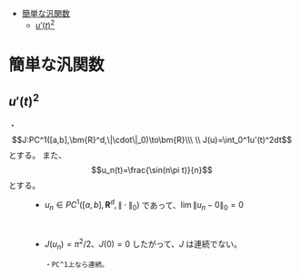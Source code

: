

- [簡単な汎関数](#簡単な汎関数)
  - [$u'(t)^2$](#ut2)


# 簡単な汎関数

## $u'(t)^2$

<dl><dt>

・
$$J:PC^1([a,b],\bm{R}^d,\|\cdot\|_0)\to\bm{R}\\\ \\
J(u)=\int_0^1u'(t)^2dt$$とする。
また、
$$u_n(t)=\frac{\sin(n\pi t)}{n}$$
とする。
<br>
  
</dt><dd>

- $u_n\in PC^1([a,b],\bm{R}^d,\|\cdot\|_0)$ であって、$\lim\|u_n-0\|_0=0$
<br>

- $J(u_n)=\pi^2/2$、$J(0)=0$
したがって、$J$ は連続でない。

      ・PC^1上なら連続。

</dd></dl> 



